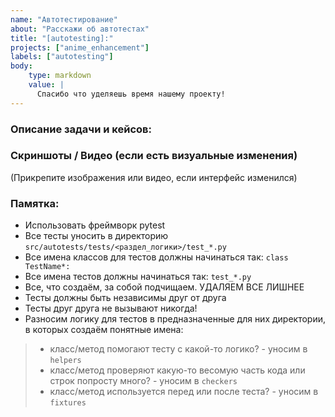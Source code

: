 ```yaml
---
name: "Автотестирование"
about: "Расскажи об автотестах"
title: "[autotesting]:"
projects: ["anime_enhancement"]
labels: ["autotesting"]
body:
    type: markdown
    value: |
      Спасибо что уделяешь время нашему проекту!
---
```


### Описание задачи и кейсов:



### Скриншоты / Видео (если есть визуальные изменения)

(Прикрепите изображения или видео, если интерфейс изменился)


### Памятка:
- Использовать фреймворк pytest
- Все тесты уносить в директорию `src/autotests/tests/<раздел_логики>/test_*.py`
- Все имена классов для тестов должны начинаться так: `class TestName*:`
- Все имена тестов должны начинаться так: `test_*.py`
- Все, что создаём, за собой подчищаем. УДАЛЯЕМ ВСЕ ЛИШНЕЕ
- Тесты должны быть независимы друг от друга
- Тесты друг друга не вызывают никогда!
- Разносим логику для тестов в предназначенные для них директории, в которых создаём понятные имена:
> - класс/метод помогают тесту с какой-то логико? - уносим в `helpers`
> - класс/метод проверяют какую-то весомую часть кода или строк попросту много? - уносим в `checkers`
> - класс/метод используется перед или после теста? - уносим в `fixtures`
